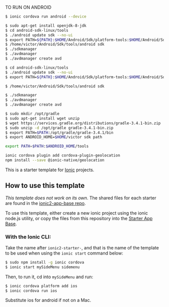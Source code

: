 TO RUN ON ANDROID 

```bash
$ ionic cordova run android --device
```

```bash
$ sudo apt-get install openjdk-8-jdk
$ cd android-sdk-linux/tools
$ ./android update sdk --no-ui
$ export PATH=${PATH}:$HOME/Android/Sdk/platform-tools:$HOME/Android/Sdk/tools:$HOME/Android/Sdk/build-tools/23.0.2/
$ /home/victor/Android/Sdk/tools/android sdk
$ ./sdkmanager
$ ./avdmanager
$ ./avdmanager create avd

$ cd android-sdk-linux/tools
$ ./android update sdk --no-ui
$ export PATH=${PATH}:$HOME/Android/Sdk/platform-tools:$HOME/Android/Sdk/tools:$HOME/Android/Sdk/build-tools/23.0.2/

$ /home/victor/Android/Sdk/tools/android sdk

$ ./sdkmanager
$ ./avdmanager
$ ./avdmanager create avd

$ sudo mkdir /opt/gradle
$ sudo apt-get install wget unzip
$ wget https://services.gradle.org/distributions/gradle-3.4.1-bin.zip
$ sudo unzip -d /opt/gradle gradle-3.4.1-bin.zip
$ export PATH=$PATH:/opt/gradle/gradle-3.4.1/bin
$ export ANDROID_HOME=$HOME/victor sdk path

export PATH=$PATH:$ANDROID_HOME/tools

ionic cordova plugin add cordova-plugin-geolocation
npm install --save @ionic-native/geolocation

```

This is a starter template for [Ionic](http://ionicframework.com/docs/) projects.

## How to use this template

*This template does not work on its own*. The shared files for each starter are found in the [ionic2-app-base repo](https://github.com/ionic-team/ionic2-app-base).

To use this template, either create a new ionic project using the ionic node.js utility, or copy the files from this repository into the [Starter App Base](https://github.com/ionic-team/ionic2-app-base).

### With the Ionic CLI:

Take the name after `ionic2-starter-`, and that is the name of the template to be used when using the `ionic start` command below:

```bash
$ sudo npm install -g ionic cordova
$ ionic start mySideMenu sidemenu
```

Then, to run it, cd into `mySideMenu` and run:

```bash
$ ionic cordova platform add ios
$ ionic cordova run ios
```

Substitute ios for android if not on a Mac.

